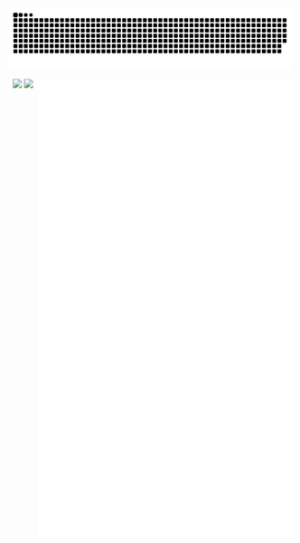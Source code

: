 ![GitHub Snake](assets/github-contribution-grid-snake.svg)

<a>
  <img align="right" width="450px" src="./github-metrics.svg" />
</a>

<p align="center">
  <img width="300px" src="https://count.getloli.com/get/@Zxis233?theme=rule33"></img>
  <img width="300px" src="https://mystats-rosy.vercel.app/api/top-langs/?username=Zxis233&theme=transparent&layout=compact"></img>
</p>

<!-- [![Esing's GitHub stats](https://mystats-rosy.vercel.app/api?username=Zxis233&count_private=true&theme=transparent&layout=compact)](https://github.com/anuraghazra/github-readme-stats) -->

[//]:(&title_color=35ffba&text_color=feeeed)
